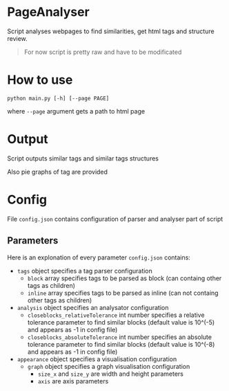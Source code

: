 # PageAnalyser

Script analyses webpages to find similarities, get html tags and structure review.
> For now script is pretty raw and have to be modificated

# How to use

```
python main.py [-h] [--page PAGE]
```
where ```--page``` argument gets a path to html page

# Output
Script outputs similar tags and similar tags structures

Also pie graphs of tag are provided

# Config

File ```config.json``` contains configuration of parser and analyser part of script

## Parameters
Here is an explonation of every parameter ```config.json``` contains:

- ```tags``` object specifies a tag parser configuration
  - ```block``` array specifies tags to be parsed as block (can containg other tags as children)
  - ```inline``` array specifies tags to be parsed as inline (can not containg other tags as children)
- ```analysis``` object specifies an analysator configuration
  - ```closeblocks_relativeTolerance``` int number specifies a relative tolerance parameter to find similar blocks (default value is 10^(-5) and appears as -1 in config file)
  - ```closeblocks_absoluteTolerance``` int number specifies an absolute tolerance parameter to find similar blocks (default value is 10^(-8) and appears as -1 in config file)
- ```appearance``` object specifies a visualisation configuration
  - ```graph``` object specifies a graph visualisation configuration
    - ```size_x``` and ```size_y``` are width and height parameters
    - ```axis``` are axis parameters
